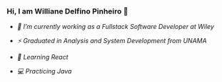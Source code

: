 ### Hi, I am Williane Delfino Pinheiro 👋
  
  - _🔭 I’m currently working as a Fullstack Software Developer at Wiley_

  - _⚡ Graduated in Analysis and System Development from UNAMA_
    
  - _🌱 Learning React_
  
  - _💻 Practicing Java_
